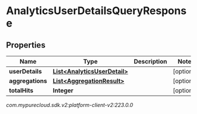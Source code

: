 # AnalyticsUserDetailsQueryResponse


## Properties

| Name | Type | Description | Notes |
| ------------ | ------------- | ------------- | ------------- |
| **userDetails** | [**List&lt;AnalyticsUserDetail&gt;**](AnalyticsUserDetail) |  |  [optional] |
| **aggregations** | [**List&lt;AggregationResult&gt;**](AggregationResult) |  |  [optional] |
| **totalHits** | **Integer** |  |  [optional] |




_com.mypurecloud.sdk.v2:platform-client-v2:223.0.0_
